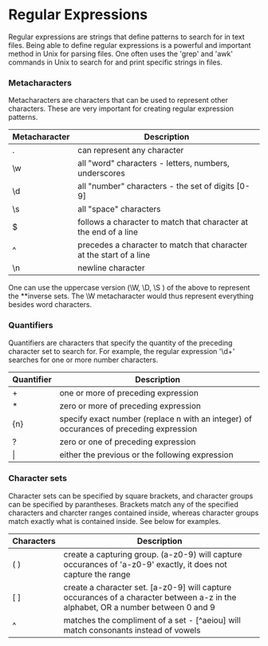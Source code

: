 # Regular Expressions

Regular expressions are strings that define patterns to search for in text files. Being able to define regular expressions is a powerful and important method in Unix for parsing files. One often uses the 'grep' and 'awk' commands in Unix to search for and print specific strings in files.

### Metacharacters

Metacharacters are characters that can be used to represent other characters. These are very important for creating regular expression patterns.

| Metacharacter | Description                                                         |
| ------------- | ------------------------------------------------------------------- |
| .             | can represent any character                                         |
| \w            | all "word" characters - letters, numbers, underscores               |
| \d            | all "number" characters - the set of digits [0-9]                   |
| \s            | all "space" characters                                              |
| $             | follows a character to match that character at the end of a line    |
| ^             | precedes a character to match that character at the start of a line |
| \n            | newline character                                                   |

One can use the uppercase version (\W, \D, \S ) of the above to represent the \*\*inverse sets. The \W metacharacter would thus represent everything besides word characters.

### Quantifiers

Quantifiers are characters that specify the quantity of the preceding character set to search for. For example, the regular expression '\d+' searches for one or more number characters.

| Quantifier | Description                                                                            |
| ---------- | -------------------------------------------------------------------------------------- |
| +          | one or more of preceding expression                                                    |
| \*         | zero or more of preceding expression                                                   |
| {n}        | specify exact number (replace n with an integer) of occurances of preceding expression |
| ?          | zero or one of preceding expression                                                    |
| &#124;     | either the previous or the following expression                                        |

### Character sets

Character sets can be specified by square brackets, and character groups can be specified by parantheses. Brackets match any of the specified characters and charcter ranges contained inside, whereas character groups match exactly what is contained inside. See below for examples.

| Characters | Description                                                                                                                      |
| ---------- | -------------------------------------------------------------------------------------------------------------------------------- |
| ( )        | create a capturing group. (a-z0-9) will capture occurances of 'a-z0-9' exactly, it does not capture the range                    |
| [ ]        | create a character set. [a-z0-9] will capture occurances of a character between a-z in the alphabet, OR a number between 0 and 9 |
| ^          | matches the compliment of a set - [^aeiou] will match consonants instead of vowels                                               |
